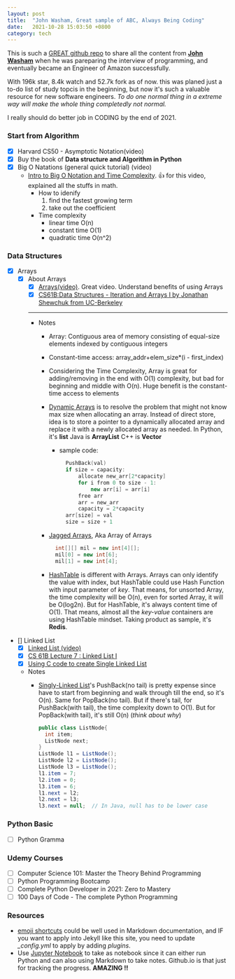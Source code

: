 ```yaml
---
layout: post
title:  "John Washam, Great sample of ABC, Always Being Coding"
date:   2021-10-28 15:03:50 +0800
category: tech
---
```


This is such a [GREAT github repo](https://github.com/jwasham/coding-interview-university) to share all the content from [**John Washam**](https://github.com/jwasham) when he was pareparing the interview of programming, and eventually became an Engineer of Amazon successfully.

With 196k star, 8.4k watch and 52.7k fork as of now. this was planed just a to-do list of study topcis in the beginning, but now it's such a valuable resource for new software engineers. *To do one normal thing in a extreme way will make the whole thing completedly not normal.*

I really should do better job in CODING by the end of 2021.

### Start from Algorithm

- [x] Harvard CS50 - Asymptotic Notation(video)
- [x] Buy the book of **Data structure and Algorithm in Python**
- [x] Big O Natations (general quick tutorial) (video)
  - [Intro to Big O Notation and Time Complexity](https://www.youtube.com/watch?v=D6xkbGLQesk). :thumbsup: for this video, explained all the stuffs in math.
    - How to idenify
      1. find the fastest growing term
      2. take out the coefficient
    - Time complexity
      - linear time O(n)
      - constant time O(1)
      - quadratic time O(n^2)

### Data Structures

- [x] Arrays
  - [x] About Arrays
    - [x] [Arrays(video)](https://www.coursera.org/lecture/data-structures/arrays-OsBSF). Great video. Understand benefits of using Arrays
    - [x] [CS61B:Data Structures - Iteration and Arrays I by Jonathan Shewchuk from UC-Berkeley](https://archive.org/details/ucberkeley_webcast_Wp8oiO_CZZE)

    ---
    - Notes
      - Array: Contiguous area of memory consisting of equal-size elements indexed by contiguous integers
      - Constant-time access: array_addr+elem_size*(i - first_index)
      - Considering the Time Complexity, Array is great for adding/removing in the end with O(1) complexity, but bad for beginning and middle with O(n). Huge benefit is the constant-time access to elements
      - [Dynamic Arrays](https://www.coursera.org/lecture/data-structures/dynamic-arrays-EwbnV) is to resolve the problem that might not know max size when allocating an array. Instead of direct store, idea is to store a pointer to a dynamically allocated array and replace it with a newly allocated array as needed. In Python, it's **list** Java is **ArrayList** C++ is **Vector**
        - sample code:

          ```c++
            PushBack(val)  
            if size = capacity:  
                allocate new_arr[2*capacity]  
                for i from 0 to size - 1:  
                    new arr[i] = arr[i]  
                free arr  
                arr = new_arr  
                capacity = 2*capacity  
            arr[size] = val  
            size = size + 1
          ```

      - [Jagged Arrays](https://www.youtube.com/watch?v=1jtrQqYpt7g), Aka Array of Arrays

        ```c++
          int[][] mil = new int[4][];  
          mil[0] = new int[6];  
          mil[1] = new int[4];
        ```

      - [HashTable](https://zhuanlan.zhihu.com/p/84327339) is different with Arrays. Arrays can only identify the value with index, but HashTable could use Hash Function with input parameter of *key*. That means, for unsorted Array, the time complexity will be O(n), even for sorted Array, it will be O(log2n). But for HashTable, it's always content time of O(1). That means, almost all the *key-value* containers are using HashTable mindset. Taking product as sample, it's **Redis**.

      

- [] Linked List
  - [x] [Linked List (video)](https://www.coursera.org/lecture/data-structures/singly-linked-lists-kHhgK)
  - [x] [CS 61B Lecture 7 : Linked List I](https://archive.org/details/ucberkeley_webcast_htzJdKoEmO0)
  - [x] [Using C code to create Single Linked List](https://www.youtube.com/watch?v=QN6FPiD0Gzo)

  - Notes
    - [Singly-Linked List](https://www.coursera.org/lecture/data-structures/singly-linked-lists-kHhgK)'s PushBack(no tail) is pretty expense since have to start from beginning and walk through till the end, so it's O(n). Same for PopBack(no tail). But if there's tail, for PushBack(with tail), the time complexity down to O(1). But for PopBack(with tail), it's still O(n) (*think about why*)

      ```java
      public class ListNode{
        int item;
        ListNode next;
      }
      ListNode l1 = ListNode();
      ListNode l2 = ListNode();
      ListNode l3 = ListNode();
      l1.item = 7;
      l2.item = 0;
      l3.item = 6;
      l1.next = l2;
      l2.next = l3;
      l3.next = null;  // In Java, null has to be lower case 
      ```

### Python Basic

- [ ] Python Gramma

### Udemy Courses

- [ ] Computer Science 101: Master the Theory Behind Programming
- [ ] Python Programming Bootcamp
- [ ] Complete Python Developer in 2021: Zero to Mastery
- [ ] 100 Days of Code - The complete Python Programming

### Resources

- [emoji shortcuts](https://github.com/ikatyang/emoji-cheat-sheet/blob/master/README.md) could be well used in Markdown documentation, and IF you want to apply into Jekyll like this site, you need to update *_config.yml* to apply by adding *plugins*.
- Use [Jupyter Notebook](https://jupyter.org/) to take as notebook since it can either run Python and can also using Markdown to take notes. Github.io is that just for tracking the progress. **AMAZING !!**